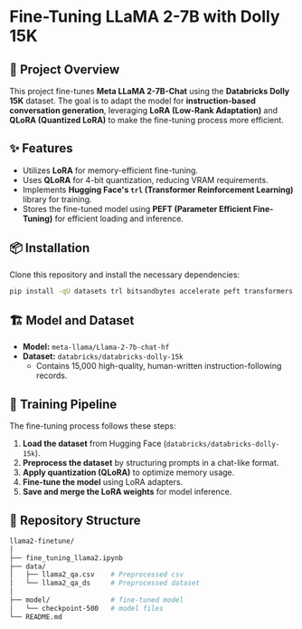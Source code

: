 # Fine-Tuning LLaMA 2-7B with Dolly 15K

## 📌 Project Overview
This project fine-tunes **Meta LLaMA 2-7B-Chat** using the **Databricks Dolly 15K** dataset. The goal is to adapt the model for **instruction-based conversation generation**, leveraging **LoRA (Low-Rank Adaptation)** and **QLoRA (Quantized LoRA)** to make the fine-tuning process more efficient.

## ✨ Features
- Utilizes **LoRA** for memory-efficient fine-tuning.
- Uses **QLoRA** for 4-bit quantization, reducing VRAM requirements.
- Implements **Hugging Face's `trl` (Transformer Reinforcement Learning)** library for training.
- Stores the fine-tuned model using **PEFT (Parameter Efficient Fine-Tuning)** for efficient loading and inference.

## 📦 Installation
Clone this repository and install the necessary dependencies:

```bash
pip install -qU datasets trl bitsandbytes accelerate peft transformers
```

## 🏗 Model and Dataset
- **Model:** `meta-llama/Llama-2-7b-chat-hf`
- **Dataset:** `databricks/databricks-dolly-15k`
  - Contains 15,000 high-quality, human-written instruction-following records.
  
## 🚀 Training Pipeline
The fine-tuning process follows these steps:
1. **Load the dataset** from Hugging Face (`databricks/databricks-dolly-15k`).
2. **Preprocess the dataset** by structuring prompts in a chat-like format.
3. **Apply quantization (QLoRA)** to optimize memory usage.
4. **Fine-tune the model** using LoRA adapters.
5. **Save and merge the LoRA weights** for model inference.

## 📂 Repository Structure
```bash
llama2-finetune/
│
├── fine_tuning_llama2.ipynb
├── data/
│   ├── llama2_qa.csv    # Preprocessed csv
│   └── llama2_qa_ds     # Preprocessed dataset
│
├── model/               # fine-tuned model
│   └── checkpoint-500   # model files
└── README.md
```
